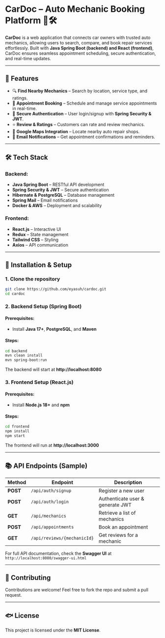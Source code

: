 # **CarDoc – Auto Mechanic Booking Platform** 🚗🛠

**CarDoc** is a web application that connects car owners with trusted auto mechanics, allowing users to search, compare, and book repair services effortlessly. Built with **Java Spring Boot (backend) and React (frontend)**, CarDoc ensures seamless appointment scheduling, secure authentication, and real-time updates.

---

## 🚀 **Features**
- 🔍 **Find Nearby Mechanics** – Search by location, service type, and ratings.
- 📅 **Appointment Booking** – Schedule and manage service appointments in real-time.
- 🔐 **Secure Authentication** – User login/signup with **Spring Security & JWT**.
- ⭐ **Review & Ratings** – Customers can rate and review mechanics.
- 📌 **Google Maps Integration** – Locate nearby auto repair shops.
- 📧 **Email Notifications** – Get appointment confirmations and reminders.

---

## 🛠 **Tech Stack**
### **Backend:**
- **Java Spring Boot** – RESTful API development
- **Spring Security & JWT** – Secure authentication
- **Hibernate & PostgreSQL** – Database management
- **Spring Mail** – Email notifications
- **Docker & AWS** – Deployment and scalability

### **Frontend:**
- **React.js** – Interactive UI
- **Redux** – State management
- **Tailwind CSS** – Styling
- **Axios** – API communication

---

## 🛀 **Installation & Setup**

### **1. Clone the repository**
```bash
git clone https://github.com/eyasuh/cardoc.git
cd cardoc
```

### **2. Backend Setup (Spring Boot)**
#### **Prerequisites:**
- Install **Java 17+**, **PostgreSQL**, and **Maven**

#### **Steps:**
```bash
cd backend
mvn clean install
mvn spring-boot:run
```
The backend will start at **http://localhost:8080**

### **3. Frontend Setup (React.js)**
#### **Prerequisites:**
- Install **Node.js 18+** and **npm**

#### **Steps:**
```bash
cd frontend
npm install
npm start
```
The frontend will run at **http://localhost:3000**

---

## 📚 **API Endpoints** (Sample)
| Method   | Endpoint                    | Description                      |
|----------|-----------------------------|----------------------------------|
| **POST** | `/api/auth/signup`          | Register a new user              |
| **POST** | `/api/auth/login`           | Authenticate user & generate JWT |
| **GET**  | `/api/mechanics`            | Retrieve a list of mechanics     |
| **POST** | `/api/appointments`         | Book an appointment              |
| **GET**  | `/api/reviews/{mechanicId}` | Get reviews for a mechanic       |

For full API documentation, check the **Swagger UI** at `http://localhost:8080/swagger-ui.html`

---

## 🤝 **Contributing**
Contributions are welcome! Feel free to fork the repo and submit a pull request.

---

## 🐟 **License**
This project is licensed under the **MIT License**.  

